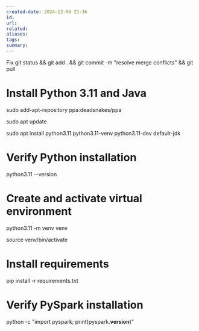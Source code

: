 ```yaml
---
created-date: 2024-12-08 21:16
id: 
url: 
related: 
aliases: 
tags: 
summary:
---
```

Fix 
git status && git add . && git commit -m "resolve merge conflicts" && git pull
# Install Python 3.11 and Java

sudo add-apt-repository ppa:deadsnakes/ppa

sudo apt update

sudo apt install python3.11 python3.11-venv python3.11-dev default-jdk

  

# Verify Python installation

python3.11 --version

  

# Create and activate virtual environment

python3.11 -m venv venv

source venv/bin/activate

  

# Install requirements

pip install -r requirements.txt

  

# Verify PySpark installation

python -c "import pyspark; print(pyspark.__version__)"